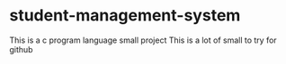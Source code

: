 # student-management-system
This is a c program language small project
This is a lot of small to try for github
